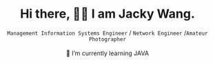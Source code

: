 <h1 align="center">
  Hi there, 👋👋 I am Jacky Wang. 
</h1>

<p align="center">
  <code>Management Information Systems Engineer</code> / <code>Network Engineer</code> /<code>Amateur Photographer</code>
  <br/>
  <br/>
  🌱 I’m currently learning JAVA
</p>


<!--
### Hi there 👋
-->

<!--
**Jacky0400143/Jacky0400143** is a ✨ _special_ ✨ repository because its `README.md` (this file) appears on your GitHub profile.

Here are some ideas to get you started:

- 🔭 I’m currently working on ...
- 🌱 I’m currently learning ...
- 👯 I’m looking to collaborate on ...
- 🤔 I’m looking for help with ...
- 💬 Ask me about ...
- 📫 How to reach me: ...
- 😄 Pronouns: ...
- ⚡ Fun fact: ...
-->
